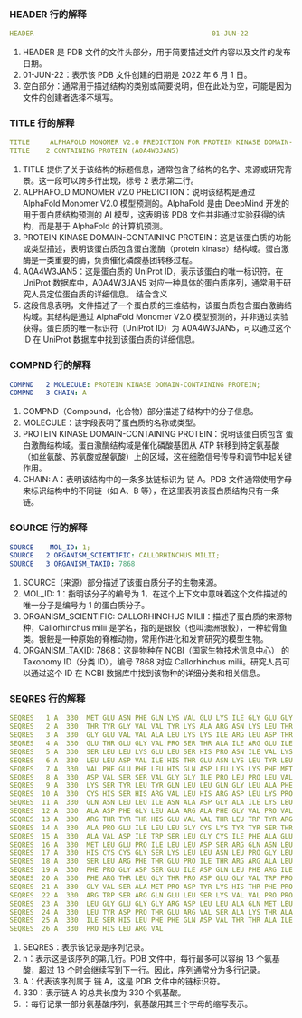 ### HEADER 行的解释
```yaml
HEADER                                            01-JUN-22
```
1. HEADER 是 PDB 文件的文件头部分，用于简要描述文件内容以及文件的发布日期。
2. 01-JUN-22：表示该 PDB 文件创建的日期是 2022 年 6 月 1 日。
3. 空白部分：通常用于描述结构的类别或简要说明，但在此处为空，可能是因为文件的创建者选择不填写。

### TITLE 行的解释
```yaml
TITLE     ALPHAFOLD MONOMER V2.0 PREDICTION FOR PROTEIN KINASE DOMAIN-
TITLE    2 CONTAINING PROTEIN (A0A4W3JAN5)
```
1. TITLE 提供了关于该结构的标题信息，通常包含了结构的名字、来源或研究背景。这一段可以跨多行出现，标号 2 表示第二行。
2. ALPHAFOLD MONOMER V2.0 PREDICTION：说明该结构是通过 AlphaFold Monomer V2.0 模型预测的。AlphaFold 是由 DeepMind 开发的用于蛋白质结构预测的 AI 模型，这表明该 PDB 文件并非通过实验获得的结构，而是基于 AlphaFold 的计算机预测。
3. PROTEIN KINASE DOMAIN-CONTAINING PROTEIN：这是该蛋白质的功能或类型描述，表明该蛋白质包含蛋白激酶（protein kinase）结构域。蛋白激酶是一类重要的酶，负责催化磷酸基团转移过程。
4. A0A4W3JAN5：这是蛋白质的 UniProt ID，表示该蛋白的唯一标识符。在 UniProt 数据库中，A0A4W3JAN5 对应一种具体的蛋白质序列，通常用于研究人员定位蛋白质的详细信息。
结合含义
5. 这段信息表明，文件描述了一个蛋白质的三维结构，该蛋白质包含蛋白激酶结构域。其结构是通过 AlphaFold Monomer V2.0 模型预测的，并非通过实验获得。蛋白质的唯一标识符（UniProt ID）为 A0A4W3JAN5，可以通过这个 ID 在 UniProt 数据库中找到该蛋白质的详细信息。

### COMPND 行的解释
```yaml
COMPND   2 MOLECULE: PROTEIN KINASE DOMAIN-CONTAINING PROTEIN;
COMPND   3 CHAIN: A
```
1. COMPND（Compound，化合物）部分描述了结构中的分子信息。
2. MOLECULE：该字段表明了蛋白质的名称或类型。
3. PROTEIN KINASE DOMAIN-CONTAINING PROTEIN：说明该蛋白质包含 蛋白激酶结构域。蛋白激酶结构域是催化磷酸基团从 ATP 转移到特定氨基酸（如丝氨酸、苏氨酸或酪氨酸）上的区域，这在细胞信号传导和调节中起关键作用。
4. CHAIN: A：表明该结构中的一条多肽链标识为 链 A。PDB 文件通常使用字母来标识结构中的不同链（如 A、B 等），在这里表明该蛋白质结构只有一条链。

### SOURCE 行的解释
```yaml
SOURCE    MOL_ID: 1;
SOURCE   2 ORGANISM_SCIENTIFIC: CALLORHINCHUS MILII;
SOURCE   3 ORGANISM_TAXID: 7868
```
1. SOURCE（来源）部分描述了该蛋白质分子的生物来源。
2. MOL_ID: 1：指明该分子的编号为 1，在这个上下文中意味着这个文件描述的唯一分子是编号为 1 的蛋白质分子。
3. ORGANISM_SCIENTIFIC: CALLORHINCHUS MILII：描述了蛋白质的来源物种，Callorhinchus milii 是学名，指的是银鲛（也叫澳洲银鲛），一种软骨鱼类。银鲛是一种原始的脊椎动物，常用作进化和发育研究的模型生物。
4. ORGANISM_TAXID: 7868：这是物种在 NCBI（国家生物技术信息中心） 的 Taxonomy ID（分类 ID），编号 7868 对应 Callorhinchus milii。研究人员可以通过这个 ID 在 NCBI 数据库中找到该物种的详细分类和相关信息。

### SEQRES 行的解释
```yaml
SEQRES   1 A  330  MET GLU ASN PHE GLN LYS VAL GLU LYS ILE GLY GLU GLY          
SEQRES   2 A  330  THR TYR GLY VAL VAL TYR LYS ALA ARG ASN LYS LEU THR          
SEQRES   3 A  330  GLY GLU VAL VAL ALA LEU LYS LYS ILE ARG LEU ASP THR          
SEQRES   4 A  330  GLU THR GLU GLY VAL PRO SER THR ALA ILE ARG GLU ILE          
SEQRES   5 A  330  SER LEU LEU LYS GLU LEU SER HIS PRO ASN ILE VAL LYS          
SEQRES   6 A  330  LEU LEU ASP VAL ILE HIS THR GLU ASN LYS LEU TYR LEU          
SEQRES   7 A  330  VAL PHE GLU PHE LEU HIS GLN ASP LEU LYS LYS PHE MET          
SEQRES   8 A  330  ASP VAL SER SER VAL GLY GLY ILE PRO LEU PRO LEU VAL          
SEQRES   9 A  330  LYS SER TYR LEU TYR GLN LEU LEU GLN GLY LEU ALA PHE          
SEQRES  10 A  330  CYS HIS SER HIS ARG VAL LEU HIS ARG ASP LEU LYS PRO          
SEQRES  11 A  330  GLN ASN LEU LEU ILE ASN ALA ASP GLY ALA ILE LYS LEU          
SEQRES  12 A  330  ALA ASP PHE GLY LEU ALA ARG ALA PHE GLY VAL PRO VAL          
SEQRES  13 A  330  ARG THR TYR THR HIS GLU VAL VAL THR LEU TRP TYR ARG          
SEQRES  14 A  330  ALA PRO GLU ILE LEU LEU GLY CYS LYS TYR TYR SER THR          
SEQRES  15 A  330  ALA VAL ASP ILE TRP SER LEU GLY CYS ILE PHE ALA GLU          
SEQRES  16 A  330  MET LEU GLU PRO ILE LEU LEU ASP SER ARG GLN ASN LEU          
SEQRES  17 A  330  HIS CYS CYS GLY SER LYS LEU LEU ASN LEU PRO GLY LEU          
SEQRES  18 A  330  SER LEU ARG PHE THR GLU PRO ILE THR ARG ARG ALA LEU          
SEQRES  19 A  330  PHE PRO GLY ASP SER GLU ILE ASP GLN LEU PHE ARG ILE          
SEQRES  20 A  330  PHE ARG THR LEU GLY THR PRO ASP GLU GLY VAL TRP PRO          
SEQRES  21 A  330  GLY VAL SER ALA MET PRO ASP TYR LYS HIS THR PHE PRO          
SEQRES  22 A  330  ARG TRP SER ARG GLN GLU LEU SER LYS VAL VAL PRO PRO          
SEQRES  23 A  330  LEU GLY GLU GLY GLY ARG ASP LEU LEU ALA GLN MET LEU          
SEQRES  24 A  330  LEU TYR ASP PRO THR GLU ARG VAL SER ALA LYS THR ALA          
SEQRES  25 A  330  ILE SER HIS LEU PHE PHE GLN ASP VAL THR THR ALA ILE          
SEQRES  26 A  330  PRO HIS LEU ARG VAL 
```
1. SEQRES：表示该记录是序列记录。
2. n：表示这是该序列的第几行。PDB 文件中，每行最多可以容纳 13 个氨基酸，超过 13 个时会继续写到下一行。因此，序列通常分为多行记录。
3. A：代表该序列属于 链 A，这是 PDB 文件中的链标识符。
4. 330：表示链 A 的总共长度为 330 个氨基酸。
5. <amino acids>：每行记录一部分氨基酸序列，氨基酸用其三个字母的缩写表示。